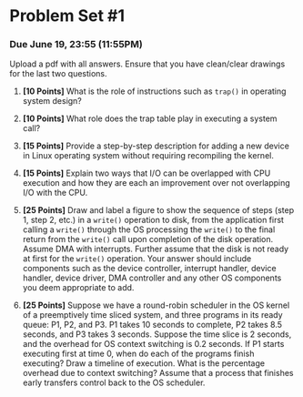 # Problem Set \#1
### Due June 19, 23:55 (11:55PM)

Upload a pdf with all answers. Ensure that you have clean/clear drawings for the last two questions.

1. **[10 Points]** What is the role of instructions such as `trap()` in operating system design?

2. **[10 Points]** What role does the trap table play in executing a system call?

3. **[15 Points]** Provide a step-by-step description for adding a new device in Linux operating system without requiring recompiling the kernel.

4. **[15 Points]** Explain two ways that I/O can be overlapped with CPU execution and how they are each an improvement over not overlapping I/O with the CPU.

5. **[25 Points]** Draw and label a figure to show the sequence of steps (step 1, step 2, etc.) in a `write()` operation to disk, from the application first calling a `write()` through the OS processing the `write()` to the final return from the `write()` call upon completion of the disk operation. Assume DMA with interrupts. Further assume that the disk is not ready at first for the `write()` operation. Your answer should include components such as the device controller, interrupt handler, device handler, device driver, DMA controller and any other OS components you deem appropriate to add.

6. **[25 Points]** Suppose we have a round-robin scheduler in the OS kernel of a preemptively time sliced system, and three programs in its ready queue: P1, P2, and P3. P1 takes 10 seconds to complete, P2 takes 8.5 seconds, and P3 takes 3 seconds. Suppose the time slice is 2 seconds, and the overhead for OS context switching is 0.2 seconds. If P1 starts executing first at time 0, when do each of the programs finish executing? Draw a timeline of execution. What is the percentage overhead due to context switching? Assume that a process that finishes early transfers control back to the OS scheduler.
